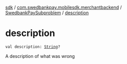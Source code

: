[sdk](../../index.md) / [com.swedbankpay.mobilesdk.merchantbackend](../index.md) / [SwedbankPaySubproblem](index.md) / [description](./description.md)

# description

`val description: `[`String`](https://kotlinlang.org/api/latest/jvm/stdlib/kotlin/-string/index.html)`?`

A description of what was wrong

